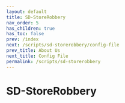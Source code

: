 ```yaml
---
layout: default
title: SD-StoreRobbery
nav_order: 5
has_children: true
has_toc: false
prev: /index
next: /scripts/sd-storerobbery/config-file
prev_title: About Us
next_title: Config File
permalink: /scripts/sd-storerobbery
---
```


# SD-StoreRobbery
